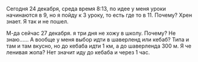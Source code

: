 Сегодня 24 декабря, среда время 8:13, по идее у меня уроки начинаются в 9, но я пойду к 3 уроку, то есть где то в 11. Почему? Хрен знает. Я так и не пошел.

М-да сейчас 27 декабря. я три дня не хожу в школу. Почему? Не знаю...… А вообще у меня выбор идти в шаверленд или кебаб? Типа и там и там вкусно, но до кебаба идти 1 км, а до шаверленда 300 м. Я че ленивая жопа? Нет значит иду до кебаба и через 1 час.